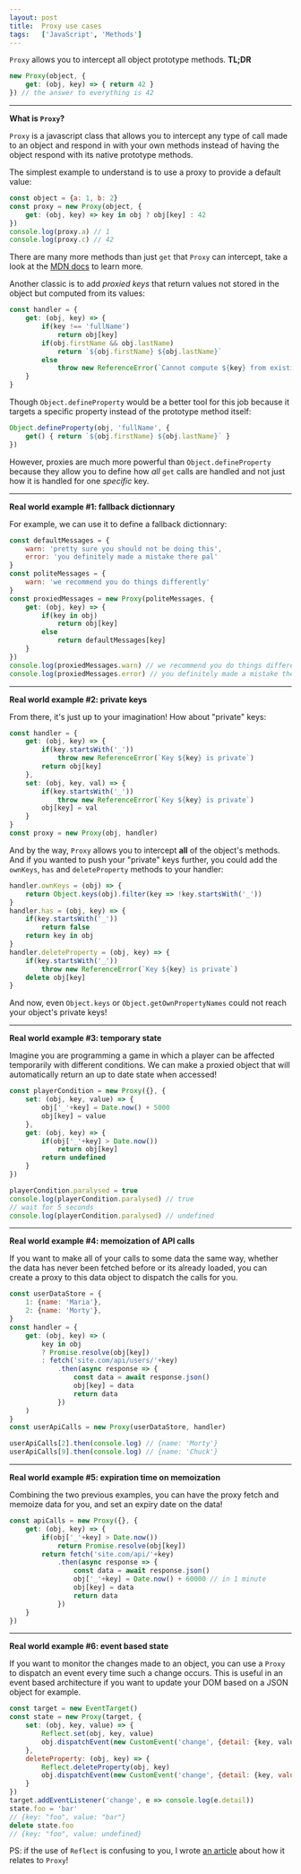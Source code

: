 ```yaml
---
layout: post
title:  Proxy use cases
tags:   ['JavaScript', 'Methods']
---
```

`Proxy` allows you to intercept all object prototype methods.
**TL;DR** 
``` javascript
new Proxy(object, {
    get: (obj, key) => { return 42 }
}) // the answer to everything is 42
```

<hr>

**What is `Proxy`?**

`Proxy` is a javascript class that allows you to intercept any type of call made to an object and respond in with your own methods instead of having the object respond with its native prototype methods.

The simplest example to understand is to use a proxy to provide a default value:
```javascript
const object = {a: 1, b: 2}
const proxy = new Proxy(object, {
    get: (obj, key) => key in obj ? obj[key] : 42
})
console.log(proxy.a) // 1
console.log(proxy.c) // 42
```
There are many more methods than just `get` that `Proxy` can intercept, take a look at the [MDN docs](https://developer.mozilla.org/en-US/docs/Web/JavaScript/Reference/Global_Objects/Proxy) to learn more.

Another classic is to add *proxied keys* that return values not stored in the object but computed from its values:
```javascript
const handler = {
    get: (obj, key) => {
        if(key !== 'fullName')
            return obj[key]
        if(obj.firstName && obj.lastName)
            return `${obj.firstName} ${obj.lastName}`
        else 
            throw new ReferenceError(`Cannot compute ${key} from existing keys`)
    }
}
```
Though `Object.defineProperty` would be a better tool for this job because it targets a specific property instead of the prototype method itself:
```javascript
Object.defineProperty(obj, 'fullName', {
    get() { return `${obj.firstName} ${obj.lastName}` }
})
```

However, proxies are much more powerful than `Object.defineProperty` because they allow you to define how *all* `get` calls are handled and not just how it is handled for one *specific* key.

<hr>

**Real world example #1: fallback dictionnary**

For example, we can use it to define a fallback dictionnary:
```javascript
const defaultMessages = {
    warn: 'pretty sure you should not be doing this',
    error: 'you definitely made a mistake there pal'
}
const politeMessages = {
    warn: 'we recommend you do things differently'
}
const proxiedMessages = new Proxy(politeMessages, {
    get: (obj, key) => {
        if(key in obj)
            return obj[key]
        else
            return defaultMessages[key]
    }
})
console.log(proxiedMessages.warn) // we recommend you do things differently
console.log(proxiedMessages.error) // you definitely made a mistake there pal
```

<hr>

**Real world example #2: private keys**

From there, it's just up to your imagination! How about "private" keys:
```javascript
const handler = {
    get: (obj, key) => {
        if(key.startsWith('_'))
            throw new ReferenceError(`Key ${key} is private`)
        return obj[key]
    },
    set: (obj, key, val) => {
        if(key.startsWith('_'))
            throw new ReferenceError(`Key ${key} is private`)
        obj[key] = val
    }
}
const proxy = new Proxy(obj, handler)
```

And by the way, `Proxy` allows you to intercept **all** of the object's methods. And if you wanted to push your "private" keys further, you could add the `ownKeys`, `has` and `deleteProperty` methods to your handler:
```javascript
handler.ownKeys = (obj) => {
    return Object.keys(obj).filter(key => !key.startsWith('_'))
}
handler.has = (obj, key) => {
    if(key.startsWith('_'))
        return false
    return key in obj
}
handler.deleteProperty = (obj, key) => {
    if(key.startsWith('_'))
        throw new ReferenceError(`Key ${key} is private`)
    delete obj[key]
}
```
And now, even `Object.keys` or `Object.getOwnPropertyNames` could not reach your object's private keys!

<hr>

**Real world example #3: temporary state**

Imagine you are programming a game in which a player can be affected temporarily with different conditions. We can make a proxied object that will automatically return an up to date state when accessed!
```javascript
const playerCondition = new Proxy({}, {
    set: (obj, key, value) => {
        obj['_'+key] = Date.now() + 5000
        obj[key] = value
    },
    get: (obj, key) => {
        if(obj['_'+key] > Date.now())
            return obj[key]
        return undefined
    }
})

playerCondition.paralysed = true
console.log(playerCondition.paralysed) // true
// wait for 5 seconds
console.log(playerCondition.paralysed) // undefined
```

<hr>

**Real world example #4: memoization of API calls**

If you want to make all of your calls to some data the same way, whether the data has never been fetched before or its already loaded, you can create a proxy to this data object to dispatch the calls for you.
```javascript
const userDataStore = {
    1: {name: 'Maria'},
    2: {name: 'Morty'},
}
const handler = {
    get: (obj, key) => (
        key in obj
        ? Promise.resolve(obj[key])
        : fetch('site.com/api/users/'+key)
            .then(async response => {
                const data = await response.json()
                obj[key] = data
                return data
            })
    )
}
const userApiCalls = new Proxy(userDataStore, handler)

userApiCalls[2].then(console.log) // {name: 'Morty'}
userApiCalls[9].then(console.log) // {name: 'Chuck'}
```

<hr>

**Real world example #5: expiration time on memoization**

Combining the two previous examples, you can have the proxy fetch and memoize data for you, and set an expiry date on the data!
```javascript
const apiCalls = new Proxy({}, {
    get: (obj, key) => {
        if(obj['_'+key] > Date.now())
            return Promise.resolve(obj[key])
        return fetch('site.com/api/'+key)
            .then(async response => {
                const data = await response.json()
                obj['_'+key] = Date.now() + 60000 // in 1 minute
                obj[key] = data
                return data
            })
    }
})
```

<hr>

**Real world example #6: event based state**

If you want to monitor the changes made to an object, you can use a `Proxy` to dispatch an event every time such a change occurs. This is useful in an event based architecture if you want to update your DOM based on a JSON object for example.
```javascript
const target = new EventTarget()
const state = new Proxy(target, {
    set: (obj, key, value) => {
        Reflect.set(obj, key, value)
        obj.dispatchEvent(new CustomEvent('change', {detail: {key, value}}))
    },
    deleteProperty: (obj, key) => {
        Reflect.deleteProperty(obj, key)
        obj.dispatchEvent(new CustomEvent('change', {detail: {key, value: undefined}}))
    }
})
target.addEventListener('change', e => console.log(e.detail))
state.foo = 'bar'
// {key: "foo", value: "bar"}
delete state.foo
// {key: "foo", value: undefined}
```

PS: if the use of `Reflect` is confusing to you, I wrote [an article](http://til.florianpellet.com/2019/12/02/Proxy-and-Reflect/) about how it relates to `Proxy`!